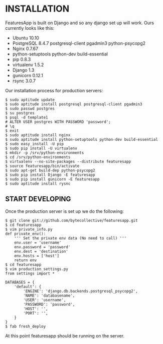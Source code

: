 INSTALLATION
============

FeaturesApp is built on Django and so any django set up will work. Ours 
currently looks like this:

- Ubuntu 10.10
- PostgreSQL 8.4.7 postgresql-client pgadmin3 python-psycopg2
- Nginx 0.7.67
- python-setuptools python-dev build-essential
- pip 0.8.3
- virtualenv 1.5.2
- Django 1.3
- gunicorn 0.12.1
- rsync 3.0.7

Our installation process for production servers:

    $ sudo aptitude update
    $ sudo aptitude install postgresql postgresql-client pgadmin3
    $ sudo passwd postgres
    $ su postgres
    $ psql -d template1
    # ALTER USER postgres WITH PASSWORD 'password';
    # \q
    $ exit
    $ sudo aptitude install nginx
    $ sudo aptitude install python-setuptools python-dev build-essential
    $ sudo easy_install -U pip
    $ sudo pip install -U virtualenv
    $ mkdir -p /srv/python-environments
    $ cd /srv/python-environments
    $ virtualenv --no-site-packages --distribute featuresapp
    $ source featuresapp/bin/activate
    $ sudo apt-get build-dep python-psycopg2
    $ sudo pip install Django -E featuresapp
    $ sudo pip install gunicorn -E featuresapp
    $ sudo aptitude install rysnc

START DEVELOPING
----------------

Once the production server is set up we do the following:

    $ git clone git://github.com/bytecollective/featuresapp.git
    $ cd featuresapp
    $ vim private_info.py
    def private_env():
        ''' Set the private env data (No need to call) '''
        env.user = 'username'
        env.password = 'password'
        env.dest = 'destination'
        env.hosts = ['host']
        return env
    $ cd featuresapp
    $ vim production_settings.py
    from settings import *

    DATABASES = {
        'default': {
            'ENGINE': 'django.db.backends.postgresql_psycopg2',
            'NAME': 'databasename',
            'USER': 'username',
            'PASSWORD': 'password',
            'HOST': '',
            'PORT': '',
        }
    }
    $ fab fresh_deploy

At this point featuresapp should be running on the server.
